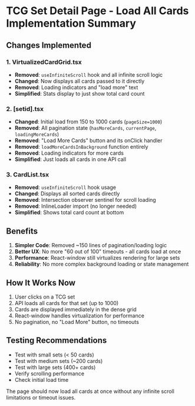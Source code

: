 # TCG Set Detail Page - Load All Cards Implementation Summary

## Changes Implemented

### 1. **VirtualizedCardGrid.tsx**
- **Removed**: `useInfiniteScroll` hook and all infinite scroll logic
- **Changed**: Now displays all cards passed to it directly
- **Removed**: Loading indicators and "load more" text
- **Simplified**: Stats display to just show total card count

### 2. **[setid].tsx**
- **Changed**: Initial load from 150 to 1000 cards (`pageSize=1000`)
- **Removed**: All pagination state (`hasMoreCards`, `currentPage`, `loadingMoreCards`)
- **Removed**: "Load More Cards" button and its onClick handler
- **Removed**: `loadMoreCardsInBackground` function entirely
- **Removed**: Loading indicators for more cards
- **Simplified**: Just loads all cards in one API call

### 3. **CardList.tsx**
- **Removed**: `useInfiniteScroll` hook usage
- **Changed**: Displays all sorted cards directly
- **Removed**: Intersection observer sentinel for scroll loading
- **Removed**: InlineLoader import (no longer needed)
- **Simplified**: Shows total card count at bottom

## Benefits

1. **Simpler Code**: Removed ~150 lines of pagination/loading logic
2. **Better UX**: No more "60 out of 100" timeouts - all cards load at once
3. **Performance**: React-window still virtualizes rendering for large sets
4. **Reliability**: No more complex background loading or state management

## How It Works Now

1. User clicks on a TCG set
2. API loads all cards for that set (up to 1000)
3. Cards are displayed immediately in the dense grid
4. React-window handles virtualization for performance
5. No pagination, no "Load More" button, no timeouts

## Testing Recommendations

- Test with small sets (< 50 cards)
- Test with medium sets (~200 cards)
- Test with large sets (400+ cards)
- Verify scrolling performance
- Check initial load time

The page should now load all cards at once without any infinite scroll limitations or timeout issues.